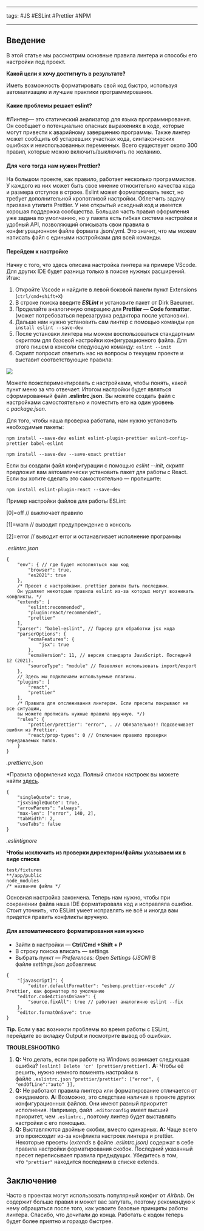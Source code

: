____

tags:  #JS #ESLint #Prettier #NPM 

_____

## Введение

В этой статье мы рассмотрим основные правила линтера и способы его настройки под проект.

**Какой цели я хочу достигнуть в результате?**

Иметь возможность форматировать свой код быстро, используя автоматизацию и лучшие практики программирования.

#### Какие проблемы решает eslint?

#Линтер— это статический анализатор для языка программирования. Он сообщает о потенциально опасных выражениях в коде, которые могут привести к аварийному завершению программы. Также линтер может сообщить об устаревших участках кода, синтаксических ошибках и неиспользованных переменных. Всего существует около 300 правил, которые можно включить/выключить по желанию.

#### Для чего тогда нам нужен Prettier?

На большом проекте, как правило, работает несколько программистов. У каждого из них может быть свое мнение относительно качества кода и размера отступов в строке. Eslint может форматировать текст, но требует дополнительной кропотливой настройки. Облегчить задачу призвана утилита Prettier. У нее открытый исходный код и имеется хорошая поддержка сообщества. Большая часть правил оформления уже задана по умолчанию, но у пакета есть гибкая система настройки и удобный API, позволяющий описывать свои правила в конфигурационном файле формата .json/.yml. Это значит, что мы можем написать файл с едиными настройками для всей команды.

#### Перейдем к настройке

Начну с того, что здесь описана настройка линтера на примере VScode. Для других IDE будет разница только в поиске нужных расширений. Итак:

1.  Откройте Vscode и найдите в левой боковой панели пункт Extensions (`ctrl/cmd+shift+X`)
2.  В строке поиска введите **_ESLint_** и установите пакет от Dirk Baeumer.
3.  Проделайте аналогичную операцию для **Prettier — Code formatter**. (может потребоваться перезагрузка редактора после установки).
4.  Дальше нам нужно установить сам линтер с помощью команды `npm install eslint --save-dev`
5.  После установки линтера мы можем воспользоваться стандартным скриптом для базовой настройки конфигурационного файла. Для этого пишем в консоли следующую команду: `eslint --init`
6.  Скрипт попросит ответить нас на вопросы о текущем проекте и выставит соответствующие правила:

![](https://imgur.com/7yHOhrv.png)

Можете поэкспериментировать с настройками, чтобы понять, какой пункт меню за что отвечает. Итогом настройки будет являться сформированный файл **.eslintrc.json**. Вы можете создать файл с настройками самостоятельно и поместить его на один уровень с _package.json_.

Для того, чтобы наша проверка работала, нам нужно установить необходимые пакеты:

```
npm install --save-dev eslint eslint-plugin-prettier eslint-config-prettier babel-eslint
```

```
npm install --save-dev --save-exact prettier
```

Если вы создали файл конфигурации с помощью _eslint --init_, скрипт предложит вам автоматически установить пакет для работы с React. Если вы хотите сделать это самостоятельно — пропишите:

```
npm install eslint-plugin-react --save-dev
```

Пример настройки файлов для работы ESLint:

[0]=off // выключает правило

[1]=warn // выводит предупреждение в консоль

[2]=error // выводит error и останавливает исполнение программы

_.eslintrc.json_

```
{
    "env": { // где будет исполняться наш код
        "browser": true,
        "es2021": true 
    },
    /* Пресет с настройками. prettier должен быть последним. 
    Он удаляет некоторые правила eslint из-за которых могут возникать конфликты. */
    "extends": [ 
        "eslint:recommended",
        "plugin:react/recommended",
        "prettier"
    ],
    "parser": "babel-eslint", // Парсер для обработки jsx кода
    "parserOptions": {
        "ecmaFeatures": {
            "jsx": true
        },
        "ecmaVersion": 11, // версия стандарта JavaScript. Последний 12 (2021).
        "sourceType": "module" // Позволяет использовать import/export
    },
    // Здесь мы подключаем используемые плагины.
    "plugins": [
        "react", 
        "prettier"
    ],
    /* Правила для отслеживания линтером. Если пресеты покрывают не все ситуации, 
    вы можете прописать нужные правила вручную. */)
    "rules": {
        "prettier/prettier": "error", . // Обязательно!! Подсвечивает ошибки из Prettier.
        "react/prop-types": 0 // Отключаем правило проверки передаваемых типов.
    }
}
```

_.prettierrc.json_

*Правила оформления кода. Полный список настроек вы можете найти [здесь](https://prettier.io/docs/en/options.html).

```
{
    "singleQuote": true,
    "jsxSingleQuote": true,
    "arrowParens": "always",
    "max-len": ["error", 140, 2],
    "tabWidth": 2,
    "useTabs": false
}
```

_.eslintignore_

**Чтобы исключить из проверки директории/файлы указываем их в виде списка**

```
test/fixtures
**/app/public
node_modules
/* название файла */
```

Основная настройка закончена. Теперь нам нужно, чтобы при сохранении файла наша IDE форматировала код и исправляла ошибки. Стоит уточнить, что ESLint умеет исправлять не всё и иногда вам придется править конфликты вручную.

#### Для автоматического форматирования нам нужно

-   Зайти в настройки — **Ctrl/Cmd +Shift + P**
-   В строку поиска вписать — settings
-   Выбрать пункт — _Preferences: Open Settings (JSON)_ В файле _settings.json_ добавляем:

```
{
    "[javascript]": {
        "editor.defaultFormatter": "esbenp.prettier-vscode" // Prettier, как форматтер по умолчанию
    "editor.codeActionsOnSave": {
        "source.fixAll": true // работает аналогично eslint --fix
    },
    "editor.formatOnSave": true
}
```

**Tip.** Если у вас возникли проблемы во время работы с ESLint, перейдите во вкладку Output и посмотрите вывод об ошибках.

**TROUBLESHOOTING**

1.  **Q:** Что делать, если при работе на Windows возникает следующая ошибка? `[eslint] Delete 'cr' [prettier/prettier].` **A:** Чтобы её решить, нужно немного поменять настройки в файле `.eslintrc.json` `"prettier/prettier": ["error", { "endOfLine":"auto" }],`
2.  **Q:** Не работают правила линтера или форматирование отличается от ожидаемого. **A:** Возможно, это следствие наличия в проекте других конфигурационных файлов. Они имеют разный приоритет исполнения. Например, файл `.editorconfig` имеет высший приоритет, чем `.eslintrc.`, поэтому линтер будет выставлять настройки с его помощью.
3.  **Q:** Выставляются двойные скобки, вместо одинарных. **A:** Чаще всего это происходит из-за конфликта настроек линтера и prettier. Некоторые пресеты (_extends_ в файле _.eslintrc.json)_ содержат в себе правила настройки форматирования скобок. Последний указанный пресет переписывает правила предыдущих. Убедитесь в том, что `"prettier"` находится последним в списке extends.

## Заключение

Часто в проектах могут использовать популярный конфиг от _Airbnb_. Он содержит больше правил и может вас запутать, поэтому рекомендую к нему обращаться после того, как усвоите базовые принципы работы линтера. Спасибо, что дочитали до конца. Работать с кодом теперь будет более приятно и гораздо быстрее.